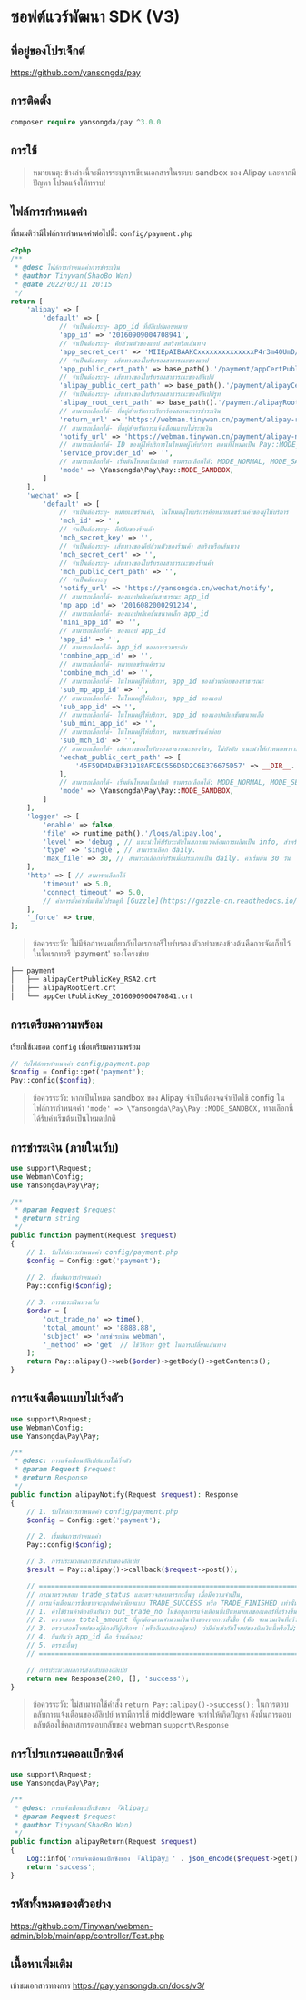 # ซอฟต์แวร์พัฒนา SDK (V3)

## ที่อยู่ของโปรเจ็กต์
https://github.com/yansongda/pay

## การติดตั้ง

```php
composer require yansongda/pay ^3.0.0
```

## การใช้

> หมายเหตุ: ข้างล่างนี้จะมีการระบุการเขียนเอกสารในระบบ sandbox ของ Alipay และหากมีปัญหา โปรดแจ้งให้ทราบ!

## ไฟล์การกำหนดค่า

ที่สมมติว่ามีไฟล์การกำหนดค่าต่อไปนี้: `config/payment.php`

```php
<?php
/**
 * @desc ไฟล์การกำหนดค่าการชำระเงิน
 * @author Tinywan(ShaoBo Wan)
 * @date 2022/03/11 20:15
 */
return [
    'alipay' => [
        'default' => [
            // จำเป็นต้องระบุ- app_id ที่อัลิเปย์มอบหมาย
            'app_id' => '20160909004708941',
            // จำเป็นต้องระบุ- คีย์ส่วนตัวของแอป สตริงหรือเส้นทาง
            'app_secret_cert' => 'MIIEpAIBAAKCxxxxxxxxxxxxxxP4r3m4OUmD/+XDgCg==',
            // จำเป็นต้องระบุ- เส้นทางของใบรับรองสาธารณะของแอป
            'app_public_cert_path' => base_path().'/payment/appCertPublicKey_2016090900470841.crt',
            // จำเป็นต้องระบุ- เส้นทางของใบรับรองสาธารณะของอัลิเปย์
            'alipay_public_cert_path' => base_path().'/payment/alipayCertPublicKey_RSA2.crt',
            // จำเป็นต้องระบุ- เส้นทางของใบรับรองสาธารณะของอัลิเปย์รูท
            'alipay_root_cert_path' => base_path().'/payment/alipayRootCert.crt',
            // สามารถเลือกได้- ที่อยู่สำหรับการเรียกร้องสถานะการชำระเงิน
            'return_url' => 'https://webman.tinywan.cn/payment/alipay-return',
            // สามารถเลือกได้- ที่อยู่สำหรับการแจ้งเตือนแบบไม่ระบุเงิน
            'notify_url' => 'https://webman.tinywan.cn/payment/alipay-notify',
            // สามารถเลือกได้- ID ของผู้ให้บริการในโหมดผู้ให้บริการ ตอนที่โหมดเป็น Pay::MODE_SERVICE
            'service_provider_id' => '',
            // สามารถเลือกได้- เริ่มต้นโหมดเป็นปกติ สามารถเลือกได้: MODE_NORMAL, MODE_SANDBOX, MODE_SERVICE
            'mode' => \Yansongda\Pay\Pay::MODE_SANDBOX,
        ]
    ],
    'wechat' => [
        'default' => [
            // จำเป็นต้องระบุ- หมายเลขร้านค้า, ในโหมดผู้ให้บริการคือหมายเลขร้านค้าของผู้ให้บริการ
            'mch_id' => '',
            // จำเป็นต้องระบุ- คีย์ลับของร้านค้า
            'mch_secret_key' => '',
            // จำเป็นต้องระบุ- เส้นทางของคีย์ส่วนตัวของร้านค้า สตริงหรือเส้นทาง
            'mch_secret_cert' => '',
            // จำเป็นต้องระบุ- เส้นทางของใบรับรองสาธารณะของร้านค้า
            'mch_public_cert_path' => '',
            // จำเป็นต้องระบุ
            'notify_url' => 'https://yansongda.cn/wechat/notify',
            // สามารถเลือกได้- ของแอปพลิเคชันสาธารณะ app_id
            'mp_app_id' => '2016082000291234',
            // สามารถเลือกได้- ของแอปพลิเคชันขนาดเล็ก app_id
            'mini_app_id' => '',
            // สามารถเลือกได้- ของแอป app_id
            'app_id' => '',
            // สามารถเลือกได้- app_id ของการรวมระดับ
            'combine_app_id' => '',
            // สามารถเลือกได้- หมายเลขร้านค้ารวม
            'combine_mch_id' => '',
            // สามารถเลือกได้- ในโหมดผู้ให้บริการ, app_id ของส่วนย่อยของสาธารณะ
            'sub_mp_app_id' => '',
            // สามารถเลือกได้- ในโหมดผู้ให้บริการ, app_id ของแอป
            'sub_app_id' => '',
            // สามารถเลือกได้- ในโหมดผู้ให้บริการ, app_id ของแอปพลิเคชันขนาดเล็ก
            'sub_mini_app_id' => '',
            // สามารถเลือกได้- ในโหมดผู้ให้บริการ, หมายเลขร้านค้าย่อย
            'sub_mch_id' => '',
            // สามารถเลือกได้- เส้นทางของใบรับรองสาธารณะของวีชา, ไม่บังคับ แนะนำให้กำหนดพารามิเตอร์นี้ในโหมด php-fpm
            'wechat_public_cert_path' => [
                '45F59D4DABF31918AFCEC556D5D2C6E376675D57' => __DIR__.'/Cert/wechatPublicKey.crt',
            ],
            // สามารถเลือกได้- เริ่มต้นโหมดเป็นปกติ สามารถเลือกได้: MODE_NORMAL, MODE_SERVICE
            'mode' => \Yansongda\Pay\Pay::MODE_SANDBOX,
        ]
    ],
    'logger' => [
        'enable' => false,
        'file' => runtime_path().'/logs/alipay.log',
        'level' => 'debug', // แนะนำให้ปรับระดับในสภาพแวดล้อมการผลิตเป็น info, สำหรับสภาพแวดล้อมการพัฒนาเป็น debug
        'type' => 'single', // สามารถเลือก daily.
        'max_file' => 30, // สามารถเลือกที่ปรับเมื่อประเภทเป็น daily. ค่าเริ่มต้น 30 วัน
    ],
    'http' => [ // สามารถเลือกได้
        'timeout' => 5.0,
        'connect_timeout' => 5.0,
        // ค่าการตั้งค่าเพิ่มเติมโปรดดูที่ [Guzzle](https://guzzle-cn.readthedocs.io/zh_CN/latest/request-options.html)
    ],
    '_force' => true,
];
```
> ข้อควรระวัง: ไม่มีข้อกำหนดเกี่ยวกับไดเรกทอรีใบรับรอง ตัวอย่างของข้างต้นคือการจัดเก็บไว้ในไดเรกทอรี 'payment' ของโครงข่าย

```php
├── payment
│   ├── alipayCertPublicKey_RSA2.crt
│   ├── alipayRootCert.crt
│   └── appCertPublicKey_2016090900470841.crt
```

## การเตรียมความพร้อม

เรียกใช้เมธอด `config` เพื่อเตรียมความพร้อม
```php
// รับไฟล์การกำหนดค่า config/payment.php
$config = Config::get('payment');
Pay::config($config);
```
> ข้อควรระวัง: หากเป็นโหมด sandbox ของ Alipay จําเป็นต้องจดจำเปิดใช้ config ในไฟล์การกำหนดค่า `'mode' => \Yansongda\Pay\Pay::MODE_SANDBOX,` ทางเลือกนี้ได้รับค่าเริ่มต้นเป็นโหมดปกติ

## การชำระเงิน (ภายในเว็บ)

```php
use support\Request;
use Webman\Config;
use Yansongda\Pay\Pay;

/**
 * @param Request $request
 * @return string
 */
public function payment(Request $request)
{
    // 1. รับไฟล์การกำหนดค่า config/payment.php
    $config = Config::get('payment');
    
    // 2. เริ่มต้นการกำหนดค่า
    Pay::config($config);

    // 3. การชำระเงินทางเว็บ
    $order = [
        'out_trade_no' => time(),
        'total_amount' => '8888.88',
        'subject' => 'การชำระเงิน webman',
        '_method' => 'get' // ใช้วิธีการ get ในการเปลี่ยนเส้นทาง
    ];
    return Pay::alipay()->web($order)->getBody()->getContents();
}
```

## การแจ้งเตือนแบบไม่เริ่งตัว

```php
use support\Request;
use Webman\Config;
use Yansongda\Pay\Pay;

/**
 * @desc: การแจ้งเตือนอัลิเปย์แบบไม่เริ่งตัว
 * @param Request $request
 * @return Response
 */
public function alipayNotify(Request $request): Response
{
    // 1. รับไฟล์การกำหนดค่า config/payment.php
    $config = Config::get('payment');

    // 2. เริ่มต้นการกำหนดค่า
    Pay::config($config);

    // 3. การประมวลผลการส่งกลับของอัลิเปย์
    $result = Pay::alipay()->callback($request->post());

    // ===================================================================================================
    // กรุณาตรวจสอบ trade_status และตรวจสอบตรรกะอื่นๆ เมื่อมีความจำเป็น,
    // การแจ้งเตือนการซื้อขายจะถูกตั้งค่าเพียงแบบ TRADE_SUCCESS หรือ TRADE_FINISHED เท่านั้น อัลิเปย์จึงจะมอบหมายว่าผู้ซื้อชำระเงินเรียบร้อยแล้ว
    // 1. ค้าไข้ร้านค้าต้องยืนยันว่า out_trade_no ในข้อมูลการแจ้งเตือนนี้เป็นหมายเลขออเดอร์ที่สร้างขึ้นในระบบของร้านค้า;
    // 2. ตรวจสอบ total_amount ที่ถูกต้องตามจำนวนเงินจริงของรายการสั่งซื้อ (คือ จํานวนเงินที่สร้างเมื่อสร้างออเดอร์);
    // 3. ตรวจสอบโจทย์ของผู้ติกงข้าีผู้บริการ (หรืออีเมลล์ของผู้ขาย) ว่ามีค่าเท่ากับโจทย์ของบิลเงินนี้หรือไม่;
    // 4. ยืนยันว่า app_id คือ ร้านค้าเอง;
    // 5. ตรรงะอื่นๆ
    // ===================================================================================================

    // การประมวลผลการส่งกลับของอัลิเปย์
    return new Response(200, [], 'success');
}
```
> ข้อควรระวัง: ไม่สามารถใช้คำสั้ง `return Pay::alipay()->success();` ในการตอบกลับการแจ้งเตือนของอัลิเปย์ หากมีการใช้ middleware จะทำให้เกิดปัญหา ดังนั้นการตอบกลับต้องใช้คลาสการตอบกลับของ webman `support\Response`
## การโปรแกรมคอลแบ็กซิงค์

```php
use support\Request;
use Yansongda\Pay\Pay;

/**
 * @desc: การแจ้งเตือนแบ็กซิงของ 『Alipay』
 * @param Request $request
 * @author Tinywan(ShaoBo Wan)
 */
public function alipayReturn(Request $request)
{
    Log::info('การแจ้งเตือนแบ็กซิงของ 『Alipay』' . json_encode($request->get()));
    return 'success';
}
```

## รหัสทั้งหมดของตัวอย่าง

https://github.com/Tinywan/webman-admin/blob/main/app/controller/Test.php

## เนื้อหาเพิ่มเติม

เข้าชมเอกสารทางการ https://pay.yansongda.cn/docs/v3/
